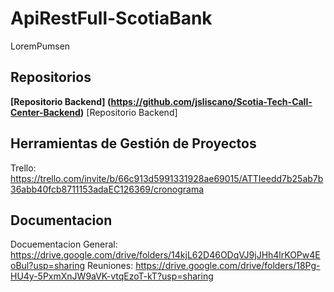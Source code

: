 # ApiRestFull-ScotiaBank

LoremPumsen

## Repositorios
**[Repositorio Backend] (https://github.com/jsliscano/Scotia-Tech-Call-Center-Backend)**
[Repositorio Backend]

## Herramientas de Gestión de Proyectos
Trello:
https://trello.com/invite/b/66c913d5991331928ae69015/ATTIeedd7b25ab7b36abb40fcb8711153adaEC126369/cronograma

## Documentacion
Docuementacion General:
https://drive.google.com/drive/folders/14kjL62D46ODqVJ9jJHh4lrKOPw4EoBul?usp=sharing 
Reuniones: 
https://drive.google.com/drive/folders/18Pg-HU4y-5PxmXnJW9aVK-vtqEzoT-kT?usp=sharing 
